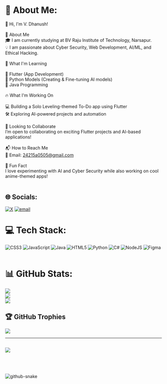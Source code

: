 # 💫 About Me:
👋 Hi, I'm V. Dhanush!<br><br>🏫 About Me<br>🎓 I am currently studying at BV Raju Institute of Technology, Narsapur.<br>💡 I am passionate about Cyber Security, Web Development, AI/ML, and Ethical Hacking.<br><br>🚀 What I'm Learning<br><br>🔹 Flutter (App Development)<br>🔹 Python Models (Creating & Fine-tuning AI models)<br>🔹 Java Programming<br> <br>🔥 What I'm Working On<br><br>💻 Building a Solo Leveling-themed To-Do app using Flutter<br>🛠️ Exploring AI-powered projects and automation<br><br>🤝 Looking to Collaborate<br>I’m open to collaborating on exciting Flutter projects and AI-based applications!<br><br>📬 How to Reach Me<br>📧 Email: 24215a0505@gmail.com<br><br>🌟 Fun Fact<br>I love experimenting with AI and Cyber Security while also working on cool anime-themed apps!<br><br>


## 🌐 Socials:
[![X](https://img.shields.io/badge/X-black.svg?logo=X&logoColor=white)](https://x.com/@dhanush_va69276) [![email](https://img.shields.io/badge/Email-D14836?logo=gmail&logoColor=white)](mailto:24215a0505@bvrit.ac.in) 

# 💻 Tech Stack:
![CSS3](https://img.shields.io/badge/css3-%231572B6.svg?style=for-the-badge&logo=css3&logoColor=white) ![JavaScript](https://img.shields.io/badge/javascript-%23323330.svg?style=for-the-badge&logo=javascript&logoColor=%23F7DF1E) ![Java](https://img.shields.io/badge/java-%23ED8B00.svg?style=for-the-badge&logo=openjdk&logoColor=white) ![HTML5](https://img.shields.io/badge/html5-%23E34F26.svg?style=for-the-badge&logo=html5&logoColor=white) ![Python](https://img.shields.io/badge/python-3670A0?style=for-the-badge&logo=python&logoColor=ffdd54) ![C#](https://img.shields.io/badge/c%23-%23239120.svg?style=for-the-badge&logo=csharp&logoColor=white) ![NodeJS](https://img.shields.io/badge/node.js-6DA55F?style=for-the-badge&logo=node.js&logoColor=white) ![Figma](https://img.shields.io/badge/figma-%23F24E1E.svg?style=for-the-badge&logo=figma&logoColor=white) <br> <br>

# 📊 GitHub Stats:
![](https://github-readme-stats.vercel.app/api?username=Dh4nu5hwebdev&theme=dark&hide_border=false&include_all_commits=false&count_private=false)<br/>
![](https://nirzak-streak-stats.vercel.app/?user=Dh4nu5hwebdev&theme=dark&hide_border=false)<br/>
![](https://github-readme-stats.vercel.app/api/top-langs/?username=Dh4nu5hwebdev&theme=dark&hide_border=false&include_all_commits=false&count_private=false&layout=compact)

## 🏆 GitHub Trophies
![](https://github-profile-trophy.vercel.app/?username=Dh4nu5hwebdev&theme=radical&no-frame=false&no-bg=true&margin-w=4)

---
[![](https://visitcount.itsvg.in/api?id=Dh4nu5hwebdev&icon=0&color=0)](https://visitcount.itsvg.in)
---
<br>
<br>
<br>
<picture>
  <source media="(prefers-color-scheme: dark)" srcset="https://raw.githubusercontent.com/tobiasmeyhoefer/tobiasmeyhoefer/output/github-snake-dark.svg" />
  <source media="(prefers-color-scheme: light)" srcset="https://raw.githubusercontent.com/tobiasmeyhoefer/tobiasmeyhoefer/output/github-snake.svg" />
  <img alt="github-snake" src="https://raw.githubusercontent.com/tobiasmeyhoefer/tobiasmeyhoefer/output/github-snake.svg" />
</picture>
